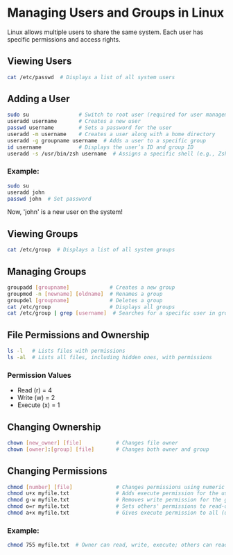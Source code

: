 # Managing Users and Groups in Linux

Linux allows multiple users to share the same system. Each user has specific permissions and access rights.

## Viewing Users
```bash
cat /etc/passwd  # Displays a list of all system users
```

## Adding a User
```bash
sudo su                # Switch to root user (required for user management)
useradd username       # Creates a new user
passwd username        # Sets a password for the user
useradd -m username    # Creates a user along with a home directory
useradd -g groupname username  # Adds a user to a specific group
id username            # Displays the user’s ID and group ID
useradd -s /usr/bin/zsh username  # Assigns a specific shell (e.g., Zsh) to the user
```

### Example:
```bash
sudo su
useradd john
passwd john  # Set password
```
Now, 'john' is a new user on the system!

## Viewing Groups
```bash
cat /etc/group  # Displays a list of all system groups
```

## Managing Groups
```bash
groupadd [groupname]             # Creates a new group
groupmod -n [newname] [oldname]  # Renames a group
groupdel [groupname]             # Deletes a group
cat /etc/group                   # Displays all groups
cat /etc/group | grep [username]  # Searches for a specific user in group records
```

## File Permissions and Ownership
```bash
ls -l   # Lists files with permissions
ls -al  # Lists all files, including hidden ones, with permissions
```

### Permission Values
- Read (r) = 4  
- Write (w) = 2  
- Execute (x) = 1  

## Changing Ownership
```bash
chown [new_owner] [file]           # Changes file owner
chown [owner]:[group] [file]       # Changes both owner and group
```

## Changing Permissions
```bash
chmod [number] [file]              # Changes permissions using numeric mode
chmod u+x myfile.txt               # Adds execute permission for the user
chmod g-w myfile.txt               # Removes write permission for the group
chmod o=r myfile.txt               # Sets others' permissions to read-only
chmod a+x myfile.txt               # Gives execute permission to all (user, group, others)
```

### Example:
```bash
chmod 755 myfile.txt  # Owner can read, write, execute; others can read & execute
```
